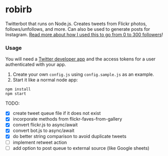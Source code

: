 robirb
==========

Twitterbot that runs on Node.js. Creates tweets from Flickr photos, follows/unfollows, and more. Can also be used to generate posts for Instagram. [Read more about how I used this to go from 0 to 300 followers](https://simpixelated.com/getting-to-300-followers-with-a-twitter-bot)!

### Usage

You will need a [Twitter developer app](https://developer.twitter.com/en/apps) and the access tokens for a user authenticated with your app.

1. Create your own `config.js` using `config.sample.js` as an example.
1. Start it like a normal node app:
```
npm install
npm start
```

TODO:
- [x] create tweet queue file if it does not exist
- [x] incorporate methods from flickr-faves-from-gallery
- [x] convert flickr.js to async/await
- [x] convert bot.js to async/await
- [x] do better string comparison to avoid duplicate tweets
- [ ] implement retweet action
- [ ] add option to post queue to external source (like Google sheets)
